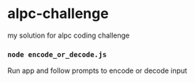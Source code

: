 # alpc-challenge

my solution for alpc coding challenge

### `node encode_or_decode.js`

Run app and follow prompts to encode or decode input
